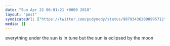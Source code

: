 ```yaml
---
date: "Sun Apr 22 06:01:21 +0000 2018"
layout: "post"
syndicateUrl: ["https://twitter.com/pudymody/status/987934362090995712"]
media: []
---
```

everything under the sun is in tune but the sun is eclipsed by the moon
